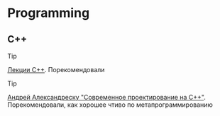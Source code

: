 # Programming

## C++
> [!TIP]
> [Лекции C++](https://www.youtube.com/playlist?list=PLmGioT8z4uobADCfbspDyzZtshzFFCRyj). Порекомендовали

> [!TIP]
> [Андрей Александреску "Современное проектирование на С++"](...). Порекомендовали, как хорошее чтиво по метапрограммированию
